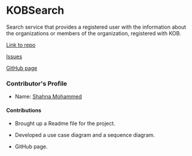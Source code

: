 # KOBSearch

Search service that provides a registered user with the information about the organizations or members of the organization, registered with KOB​.

[Link to repo](https://github.com/hyperledgerkochi/KOBSearch)

[Issues](https://github.com/hyperledgerkochi/KOBSearch/issues)

<a href="https://hyperledgerkochi.github.io/KOBSearch/" target="_blank">GitHub page</a>


### Contributor's Profile

 - Name: [Shahna Mohammed​](https://github.com/shahnamohammed)

#### Contributions

* Brought up a Readme file for the project.​

* Developed a use case diagram and a sequence diagram.

* GitHub page.


​